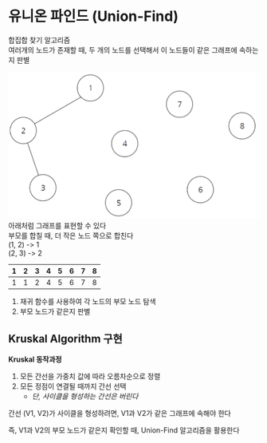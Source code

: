 # **유니온 파인드 (Union-Find)**

합집합 찾기 알고리즘  
여러개의 노드가 존재할 때, 두 개의 노드를 선택해서 이 노드들이 같은 그래프에 속하는지 판별  

![](./img/graph.PNG)  
아래처럼 그래프를 표현할 수 있다  
부모를 합칠 때, 더 작은 노드 쪽으로 합친다  
(1, 2) -> 1  
(2, 3) -> 2  

|1|2|3|4|5|6|7|8|
|--|--|--|--|--|--|--|--|
|1|1|2|4|5|6|7|8|


1. 재귀 함수를 사용하여 각 노드의 부모 노드 탐색
2. 부모 노드가 같은지 판별   


## **Kruskal Algorithm 구현**


**Kruskal 동작과정**  

1. 모든 간선을 가중치 값에 따라 오름차순으로 정렬 
2. 모든 정점이 연결될 때까지 간선 선택  
    - _단, 사이클을 형성하는 간선은 버린다_    

간선 (V1, V2)가 사이클을 형성하려면, 
V1과 V2가 같은 그래프에 속해야 한다  

즉, V1과 V2의 부모 노드가 같은지 확인할 때, Union-Find 알고리즘을 활용한다  
